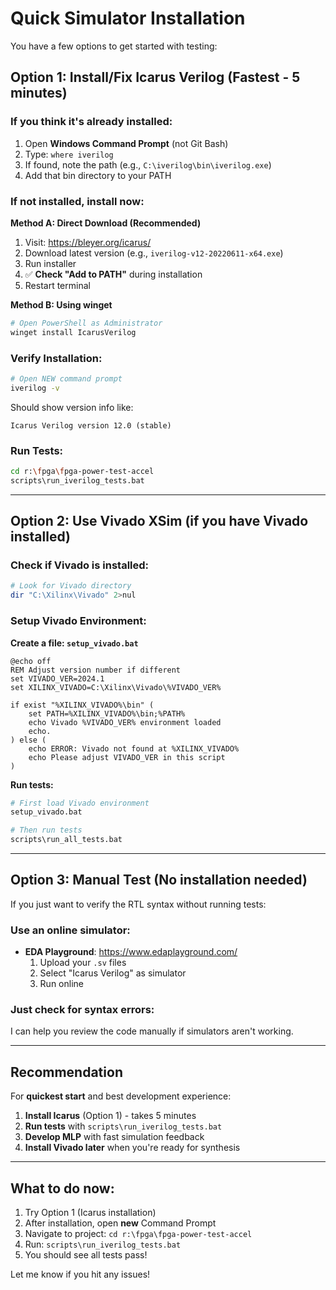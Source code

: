 # Quick Simulator Installation

You have a few options to get started with testing:

## Option 1: Install/Fix Icarus Verilog (Fastest - 5 minutes)

### If you think it's already installed:
1. Open **Windows Command Prompt** (not Git Bash)
2. Type: `where iverilog`
3. If found, note the path (e.g., `C:\iverilog\bin\iverilog.exe`)
4. Add that bin directory to your PATH

### If not installed, install now:

**Method A: Direct Download (Recommended)**
1. Visit: https://bleyer.org/icarus/
2. Download latest version (e.g., `iverilog-v12-20220611-x64.exe`)
3. Run installer
4. ✅ **Check "Add to PATH"** during installation
5. Restart terminal

**Method B: Using winget**
```powershell
# Open PowerShell as Administrator
winget install IcarusVerilog
```

### Verify Installation:
```bash
# Open NEW command prompt
iverilog -v
```

Should show version info like:
```
Icarus Verilog version 12.0 (stable)
```

### Run Tests:
```bash
cd r:\fpga\fpga-power-test-accel
scripts\run_iverilog_tests.bat
```

---

## Option 2: Use Vivado XSim (if you have Vivado installed)

### Check if Vivado is installed:
```bash
# Look for Vivado directory
dir "C:\Xilinx\Vivado" 2>nul
```

### Setup Vivado Environment:

**Create a file: `setup_vivado.bat`**
```batch
@echo off
REM Adjust version number if different
set VIVADO_VER=2024.1
set XILINX_VIVADO=C:\Xilinx\Vivado\%VIVADO_VER%

if exist "%XILINX_VIVADO%\bin" (
    set PATH=%XILINX_VIVADO%\bin;%PATH%
    echo Vivado %VIVADO_VER% environment loaded
    echo.
) else (
    echo ERROR: Vivado not found at %XILINX_VIVADO%
    echo Please adjust VIVADO_VER in this script
)
```

**Run tests:**
```bash
# First load Vivado environment
setup_vivado.bat

# Then run tests
scripts\run_all_tests.bat
```

---

## Option 3: Manual Test (No installation needed)

If you just want to verify the RTL syntax without running tests:

### Use an online simulator:
- **EDA Playground**: https://www.edaplayground.com/
  1. Upload your `.sv` files
  2. Select "Icarus Verilog" as simulator
  3. Run online

### Just check for syntax errors:
I can help you review the code manually if simulators aren't working.

---

## Recommendation

For **quickest start** and best development experience:

1. **Install Icarus** (Option 1) - takes 5 minutes
2. **Run tests** with `scripts\run_iverilog_tests.bat`
3. **Develop MLP** with fast simulation feedback
4. **Install Vivado later** when you're ready for synthesis

---

## What to do now:

1. Try Option 1 (Icarus installation)
2. After installation, open **new** Command Prompt
3. Navigate to project: `cd r:\fpga\fpga-power-test-accel`
4. Run: `scripts\run_iverilog_tests.bat`
5. You should see all tests pass!

Let me know if you hit any issues!
